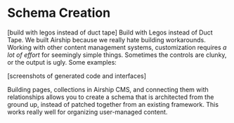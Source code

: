 # Schema Creation
[build with legos instead of duct tape]
Build with Legos instead of Duct Tape. We built Airship because we really hate building workarounds. Working with other content management systems, customization requires _a lot of effort_ for seemingly simple things. Sometimes the controls are clunky, or the output is ugly. Some examples:

[screenshots of generated code and interfaces]

Building pages, collections in Airship CMS, and connecting them with relationships allows you to create a schema that is architected from the ground up, instead of patched together from an existing framework. This works really well for organizing user-managed content.
